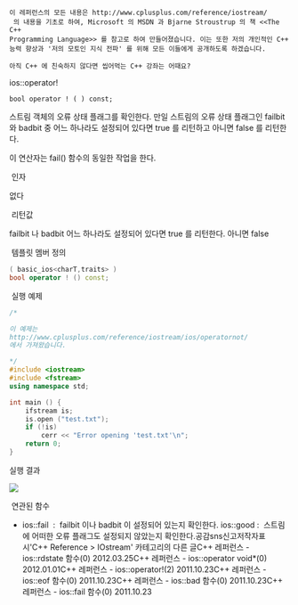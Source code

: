 

```warning
이 레퍼런스의 모든 내용은 http://www.cplusplus.com/reference/iostream/
 의 내용을 기초로 하여, Microsoft 의 MSDN 과 Bjarne Stroustrup 의 책 <<The C++ 
Programming Language>> 를 참고로 하여 만들어졌습니다. 이는 또한 저의 개인적인 C++ 능력 향상과 '저의 모토인 지식 전파' 를 위해 모든 이들에게 공개하도록 하겠습니다.
```

```info
아직 C++ 에 친숙하지 않다면 씹어먹는 C++ 강좌는 어때요?
```

ios::operator!
```info
bool operator ! ( ) const;
```


스트림 객체의 오류 상태 플래그를 확인한다.
만일 스트림의 오류 상태 플래그인 failbit 와 badbit 중 어느 하나라도 설정되어 있다면 true 를 리턴하고 아니면 false 를 리턴한다.

이 연산자는 fail() 함수의 동일한 작업을 한다.

 인자

없다


 리턴값

failbit 나 badbit 어느 하나라도 설정되어 있다면 true 를 리턴한다.
아니면 false

 템플릿 멤버 정의

```cpp
( basic_ios<charT,traits> )
bool operator ! () const;
```


 실행 예제

```cpp
/*

이 예제는
http://www.cplusplus.com/reference/iostream/ios/operatornot/
에서 가져왔습니다.

*/
#include <iostream>
#include <fstream>
using namespace std;

int main () {
    ifstream is;
    is.open ("test.txt");
    if (!is)
        cerr << "Error opening 'test.txt'\n";
    return 0;
}
```


실행 결과

![](http://img1.daumcdn.net/thumb/R1920x0/?fname=http%3A%2F%2Fcfile23.uf.tistory.com%2Fimage%2F1265704E4EA3679D21067B)






 연관된 함수


* ios::fail  :  failbit 이나 badbit 이 설정되어 있는지 확인한다. ios::good :  스트림에 어떠한 오류 플래그도 설정되지 않았는지 확인한다.공감sns신고저작자표시'C++ Reference > IOstream' 카테고리의 다른 글C++ 레퍼런스 - ios::rdstate 함수(0)
2012.03.25C++ 레퍼런스 - ios::operator void*(0)
2012.01.01C++ 레퍼런스 - ios::operator!(2)
2011.10.23C++ 레퍼런스 - ios::eof 함수(0)
2011.10.23C++ 레퍼런스 - ios::bad 함수(0)
2011.10.23C++ 레퍼런스 - ios::fail 함수(0)
2011.10.23

